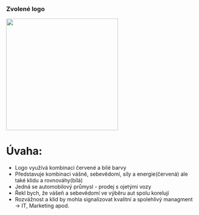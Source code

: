 ### Zvolené logo
<img src="https://images.crunchbase.com/image/upload/c_lpad,h_256,w_256,f_auto,q_auto:eco,dpr_1/b1hryji1qualrefcvz4a" width="300" height="300">

# Úvaha:
- Logo využívá kombinaci červené a bílé barvy
- Představuje kombinaci vášně, sebevědomí, síly a energie(červená) ale také klidu a rovnováhy(bílá)
- Jedná se automobilový průmysl - prodej s ojetými vozy
- Řekl bych, že vášeň a sebevědomí ve výběru aut spolu korelují
- Rozvážnost a klid by mohla signalizovat kvalitní a spolehlivý managment -> IT, Marketing apod.
